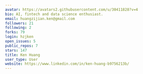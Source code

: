 ```yaml
---
avatar: https://avatars2.githubusercontent.com/u/30411828?v=4
bio: AI, fintech and data science enthusiast.
email: huangzijian.ken@gmail.com
followers: 21
following: 2
forks: 79
login: hzjken
open_issues: 5
public_repos: 7
stars: 147
title: Ken Huang
user_type: User
website: https://www.linkedin.com/in/ken-huang-b9756213b/
---
```

